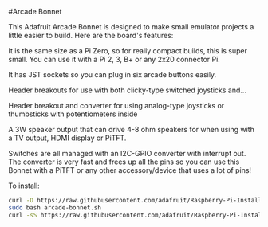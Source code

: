 <!--
---
name: Arcade Bonnet
class: board
type: io
formfactor: pHAT
manufacturer: Adafruit
description: Connect joystick, buttons and speakers to your Pi
url: https://learn.adafruit.com/adafruit-arcade-bonnet-for-raspberry-pi
buy: https://www.adafruit.com/products/3422
image: adafruit-arcade-bonnet.png
pincount: 40
eeprom: no
power:
  '1':
  '2':
ground:
  '6':
  '9':
  '14':
  '20':
  '30':
  '34':
  '39':
  '25':
pin:
  '3':
    mode: i2c
  '5':
    mode: i2c
  '12':
    name: I2S Clk
  '35':
    name: I2S FS
  '40':
    name: I2S Dout
i2c:
  '0x26':
    name: MCP23017
    device: MCP23017   
-->
#Arcade Bonnet

This Adafruit Arcade Bonnet is designed to make small emulator projects a little easier to build. Here are the board's features: 

It is the same size as a Pi Zero, so for really compact builds, this is super small. You can use it with a Pi 2, 3, B+ or any 2x20 connector Pi.

It has JST sockets so you can plug in six arcade buttons easily.

Header breakouts for use with both clicky-type switched joysticks and...

Header breakout and converter for using analog-type joysticks or thumbsticks with potentiometers inside

A 3W speaker output that can drive 4-8 ohm speakers for when using with a TV output, HDMI display or PiTFT.

Switches are all managed with an I2C-GPIO converter with interrupt out. The converter is very fast and frees up all the pins so you can use this Bonnet with a PiTFT or any other accessory/device that uses a lot of pins!

To install:

```bash
curl -O https://raw.githubusercontent.com/adafruit/Raspberry-Pi-Installer-Scripts/master/arcade-bonnet.sh
sudo bash arcade-bonnet.sh
curl -sS https://raw.githubusercontent.com/adafruit/Raspberry-Pi-Installer-Scripts/master/i2samp.sh | bash
```
